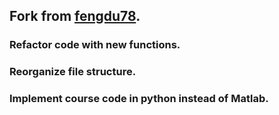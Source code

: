 ## Fork from [fengdu78](https://github.com/fengdu78/Coursera-ML-AndrewNg-Notes).

### Refactor code with new functions.

### Reorganize file structure.

### Implement course code in python instead of Matlab.